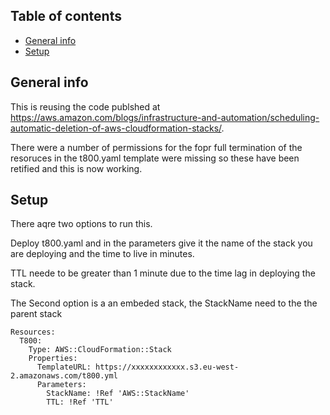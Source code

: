 ## Table of contents
* [General info](#general-info)
* [Setup](#setup)

## General info

This is reusing the code publshed at https://aws.amazon.com/blogs/infrastructure-and-automation/scheduling-automatic-deletion-of-aws-cloudformation-stacks/.

There were a number of permissions for the fopr full termination of the resoruces in the t800.yaml template were missing so these have been retified and this is now working.
	
## Setup
There aqre two options to run this.

Deploy t800.yaml and in the parameters give it the name of the stack you are deploying and the time to live in minutes. 

TTL neede to be greater than 1 minute due to the time lag in deploying the stack.

The Second option is a an embeded stack, the StackName need to the the parent stack

```
Resources:
  T800:
    Type: AWS::CloudFormation::Stack
    Properties:
      TemplateURL: https://xxxxxxxxxxxx.s3.eu-west-2.amazonaws.com/t800.yml
      Parameters:
        StackName: !Ref 'AWS::StackName'
        TTL: !Ref 'TTL'
```